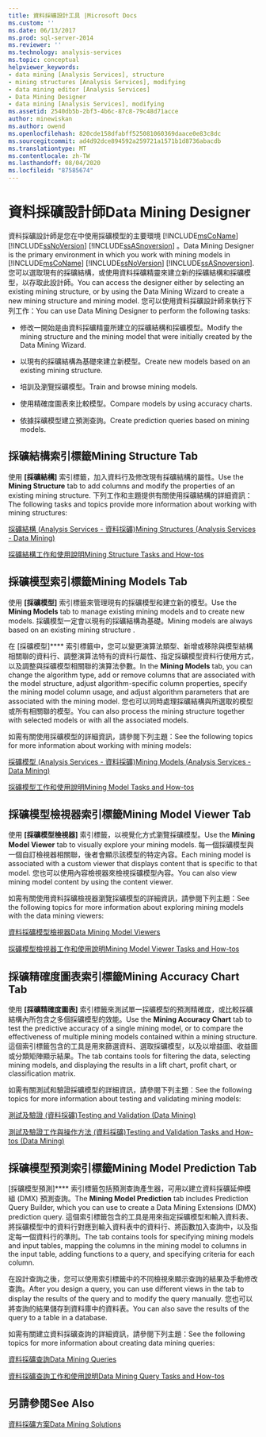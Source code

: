 ```yaml
---
title: 資料採礦設計工具 |Microsoft Docs
ms.custom: ''
ms.date: 06/13/2017
ms.prod: sql-server-2014
ms.reviewer: ''
ms.technology: analysis-services
ms.topic: conceptual
helpviewer_keywords:
- data mining [Analysis Services], structure
- mining structures [Analysis Services], modifying
- data mining editor [Analysis Services]
- Data Mining Designer
- data mining [Analysis Services], modifying
ms.assetid: 2540db5b-2bf3-4b6c-87c8-79c48d71acce
author: minewiskan
ms.author: owend
ms.openlocfilehash: 820cde158dfabff525081060369daace0e83c8dc
ms.sourcegitcommit: ad4d92dce894592a259721a1571b1d8736abacdb
ms.translationtype: MT
ms.contentlocale: zh-TW
ms.lasthandoff: 08/04/2020
ms.locfileid: "87585674"
---
```

# <a name="data-mining-designer"></a><span data-ttu-id="359cd-102">資料採礦設計師</span><span class="sxs-lookup"><span data-stu-id="359cd-102">Data Mining Designer</span></span>
  <span data-ttu-id="359cd-103">資料採礦設計師是您在中使用採礦模型的主要環境 [!INCLUDE[msCoName](../../includes/msconame-md.md)] [!INCLUDE[ssNoVersion](../../includes/ssnoversion-md.md)] [!INCLUDE[ssASnoversion](../../includes/ssasnoversion-md.md)] 。</span><span class="sxs-lookup"><span data-stu-id="359cd-103">Data Mining Designer is the primary environment in which you work with mining models in [!INCLUDE[msCoName](../../includes/msconame-md.md)] [!INCLUDE[ssNoVersion](../../includes/ssnoversion-md.md)] [!INCLUDE[ssASnoversion](../../includes/ssasnoversion-md.md)].</span></span> <span data-ttu-id="359cd-104">您可以選取現有的採礦結構，或使用資料採礦精靈來建立新的採礦結構和採礦模型，以存取此設計師。</span><span class="sxs-lookup"><span data-stu-id="359cd-104">You can access the designer either by selecting an existing mining structure, or by using the Data Mining Wizard to create a new mining structure and mining model.</span></span> <span data-ttu-id="359cd-105">您可以使用資料採礦設計師來執行下列工作：</span><span class="sxs-lookup"><span data-stu-id="359cd-105">You can use Data Mining Designer to perform the following tasks:</span></span>  
  
-   <span data-ttu-id="359cd-106">修改一開始是由資料採礦精靈所建立的採礦結構和採礦模型。</span><span class="sxs-lookup"><span data-stu-id="359cd-106">Modify the mining structure and the mining model that were initially created by the Data Mining Wizard.</span></span>  
  
-   <span data-ttu-id="359cd-107">以現有的採礦結構為基礎來建立新模型。</span><span class="sxs-lookup"><span data-stu-id="359cd-107">Create new models based on an existing mining structure.</span></span>  
  
-   <span data-ttu-id="359cd-108">培訓及瀏覽採礦模型。</span><span class="sxs-lookup"><span data-stu-id="359cd-108">Train and browse mining models.</span></span>  
  
-   <span data-ttu-id="359cd-109">使用精確度圖表來比較模型。</span><span class="sxs-lookup"><span data-stu-id="359cd-109">Compare models by using accuracy charts.</span></span>  
  
-   <span data-ttu-id="359cd-110">依據採礦模型建立預測查詢。</span><span class="sxs-lookup"><span data-stu-id="359cd-110">Create prediction queries based on mining models.</span></span>  
  
## <a name="mining-structure-tab"></a><span data-ttu-id="359cd-111">採礦結構索引標籤</span><span class="sxs-lookup"><span data-stu-id="359cd-111">Mining Structure Tab</span></span>  
 <span data-ttu-id="359cd-112">使用 **[採礦結構]** 索引標籤，加入資料行及修改現有採礦結構的屬性。</span><span class="sxs-lookup"><span data-stu-id="359cd-112">Use the **Mining Structure** tab to add columns and modify the properties of an existing mining structure.</span></span> <span data-ttu-id="359cd-113">下列工作和主題提供有關使用採礦結構的詳細資訊：</span><span class="sxs-lookup"><span data-stu-id="359cd-113">The following tasks and topics provide more information about working with mining structures:</span></span>  
  
 [<span data-ttu-id="359cd-114">採礦結構 &#40;Analysis Services - 資料採礦&#41;</span><span class="sxs-lookup"><span data-stu-id="359cd-114">Mining Structures &#40;Analysis Services - Data Mining&#41;</span></span>](mining-structures-analysis-services-data-mining.md)  
  
 [<span data-ttu-id="359cd-115">採礦結構工作和使用說明</span><span class="sxs-lookup"><span data-stu-id="359cd-115">Mining Structure Tasks and How-tos</span></span>](mining-structure-tasks-and-how-tos.md)  
  
## <a name="mining-models-tab"></a><span data-ttu-id="359cd-116">採礦模型索引標籤</span><span class="sxs-lookup"><span data-stu-id="359cd-116">Mining Models Tab</span></span>  
 <span data-ttu-id="359cd-117">使用 **[採礦模型]** 索引標籤來管理現有的採礦模型和建立新的模型。</span><span class="sxs-lookup"><span data-stu-id="359cd-117">Use the **Mining Models** tab to manage existing mining models and to create new models.</span></span> <span data-ttu-id="359cd-118">採礦模型一定會以現有的採礦結構為基礎。</span><span class="sxs-lookup"><span data-stu-id="359cd-118">Mining models are always based on an existing mining structure .</span></span>  
  
 <span data-ttu-id="359cd-119">在 [採礦模型]\*\*\*\* 索引標籤中，您可以變更演算法類型、新增或移除與模型結構相關聯的資料行、調整演算法特有的資料行屬性、指定採礦模型資料行使用方式，以及調整與採礦模型相關聯的演算法參數。</span><span class="sxs-lookup"><span data-stu-id="359cd-119">In the **Mining Models** tab, you can change the algorithm type, add or remove columns that are associated with the model structure, adjust algorithm-specific column properties, specify the mining model column usage, and adjust algorithm parameters that are associated with the mining model.</span></span> <span data-ttu-id="359cd-120">您也可以同時處理採礦結構與所選取的模型或所有相關聯的模型。</span><span class="sxs-lookup"><span data-stu-id="359cd-120">You can also process the mining structure together with selected models or with all the associated models.</span></span>  
  
 <span data-ttu-id="359cd-121">如需有關使用採礦模型的詳細資訊，請參閱下列主題：</span><span class="sxs-lookup"><span data-stu-id="359cd-121">See the following topics for more information about working with mining models:</span></span>  
  
 [<span data-ttu-id="359cd-122">採礦模型 &#40;Analysis Services - 資料採礦&#41;</span><span class="sxs-lookup"><span data-stu-id="359cd-122">Mining Models &#40;Analysis Services - Data Mining&#41;</span></span>](mining-models-analysis-services-data-mining.md)  
  
 [<span data-ttu-id="359cd-123">採礦模型工作和使用說明</span><span class="sxs-lookup"><span data-stu-id="359cd-123">Mining Model Tasks and How-tos</span></span>](mining-model-tasks-and-how-tos.md)  
  
## <a name="mining-model-viewer-tab"></a><span data-ttu-id="359cd-124">採礦模型檢視器索引標籤</span><span class="sxs-lookup"><span data-stu-id="359cd-124">Mining Model Viewer Tab</span></span>  
 <span data-ttu-id="359cd-125">使用 **[採礦模型檢視器]** 索引標籤，以視覺化方式瀏覽採礦模型。</span><span class="sxs-lookup"><span data-stu-id="359cd-125">Use the **Mining Model Viewer** tab to visually explore your mining models.</span></span> <span data-ttu-id="359cd-126">每一個採礦模型與一個自訂檢視器相關聯，後者會顯示該模型的特定內容。</span><span class="sxs-lookup"><span data-stu-id="359cd-126">Each mining model is associated with a custom viewer that displays content that is specific to that model.</span></span> <span data-ttu-id="359cd-127">您也可以使用內容檢視器來檢視採礦模型內容。</span><span class="sxs-lookup"><span data-stu-id="359cd-127">You can also view mining model content by using the content viewer.</span></span>  
  
 <span data-ttu-id="359cd-128">如需有關使用資料採礦檢視器瀏覽採礦模型的詳細資訊，請參閱下列主題：</span><span class="sxs-lookup"><span data-stu-id="359cd-128">See the following topics for more information about exploring mining models with the data mining viewers:</span></span>  
  
 [<span data-ttu-id="359cd-129">資料採礦模型檢視器</span><span class="sxs-lookup"><span data-stu-id="359cd-129">Data Mining Model Viewers</span></span>](data-mining-model-viewers.md)  
  
 [<span data-ttu-id="359cd-130">採礦模型檢視器工作和使用說明</span><span class="sxs-lookup"><span data-stu-id="359cd-130">Mining Model Viewer Tasks and How-tos</span></span>](mining-model-viewer-tasks-and-how-tos.md)  
  
## <a name="mining-accuracy-chart-tab"></a><span data-ttu-id="359cd-131">採礦精確度圖表索引標籤</span><span class="sxs-lookup"><span data-stu-id="359cd-131">Mining Accuracy Chart Tab</span></span>  
 <span data-ttu-id="359cd-132">使用 **[採礦精確度圖表]** 索引標籤來測試單一採礦模型的預測精確度，或比較採礦結構內所包含之多個採礦模型的效能。</span><span class="sxs-lookup"><span data-stu-id="359cd-132">Use the **Mining Accuracy Chart** tab to test the predictive accuracy of a single mining model, or to compare the effectiveness of multiple mining models contained within a mining structure.</span></span> <span data-ttu-id="359cd-133">這個索引標籤包含的工具是用來篩選資料、選取採礦模型，以及以增益圖、收益圖或分類矩陣顯示結果。</span><span class="sxs-lookup"><span data-stu-id="359cd-133">The tab contains tools for filtering the data, selecting mining models, and displaying the results in a lift chart, profit chart, or classification matrix.</span></span>  
  
 <span data-ttu-id="359cd-134">如需有關測試和驗證採礦模型的詳細資訊，請參閱下列主題：</span><span class="sxs-lookup"><span data-stu-id="359cd-134">See the following topics for more information about testing and validating mining models:</span></span>  
  
 [<span data-ttu-id="359cd-135">測試及驗證 &#40;資料採礦&#41;</span><span class="sxs-lookup"><span data-stu-id="359cd-135">Testing and Validation &#40;Data Mining&#41;</span></span>](testing-and-validation-data-mining.md)  
  
 [<span data-ttu-id="359cd-136">測試及驗證工作與操作方法 &#40;資料採礦&#41;</span><span class="sxs-lookup"><span data-stu-id="359cd-136">Testing and Validation Tasks and How-tos &#40;Data Mining&#41;</span></span>](testing-and-validation-tasks-and-how-tos-data-mining.md)  
  
## <a name="mining-model-prediction-tab"></a><span data-ttu-id="359cd-137">採礦模型預測索引標籤</span><span class="sxs-lookup"><span data-stu-id="359cd-137">Mining Model Prediction Tab</span></span>  
 <span data-ttu-id="359cd-138">[採礦模型預測]\*\*\*\* 索引標籤包括預測查詢產生器，可用以建立資料採礦延伸模組 (DMX) 預測查詢。</span><span class="sxs-lookup"><span data-stu-id="359cd-138">The **Mining Model Prediction** tab includes Prediction Query Builder, which you can use to create a Data Mining Extensions (DMX) prediction query.</span></span> <span data-ttu-id="359cd-139">這個索引標籤包含的工具是用來指定採礦模型和輸入資料表、將採礦模型中的資料行對應到輸入資料表中的資料行、將函數加入查詢中，以及指定每一個資料行的準則。</span><span class="sxs-lookup"><span data-stu-id="359cd-139">The tab contains tools for specifying mining models and input tables, mapping the columns in the mining model to columns in the input table, adding functions to a query, and specifying criteria for each column.</span></span>  
  
 <span data-ttu-id="359cd-140">在設計查詢之後，您可以使用索引標籤中的不同檢視來顯示查詢的結果及手動修改查詢。</span><span class="sxs-lookup"><span data-stu-id="359cd-140">After you design a query, you can use different views in the tab to display the results of the query and to modify the query manually.</span></span> <span data-ttu-id="359cd-141">您也可以將查詢的結果儲存到資料庫中的資料表。</span><span class="sxs-lookup"><span data-stu-id="359cd-141">You can also save the results of the query to a table in a database.</span></span>  
  
 <span data-ttu-id="359cd-142">如需有關建立資料採礦查詢的詳細資訊，請參閱下列主題：</span><span class="sxs-lookup"><span data-stu-id="359cd-142">See the following topics for more information about creating data mining queries:</span></span>  
  
 [<span data-ttu-id="359cd-143">資料採礦查詢</span><span class="sxs-lookup"><span data-stu-id="359cd-143">Data Mining Queries</span></span>](data-mining-queries.md)  
  
 [<span data-ttu-id="359cd-144">資料採礦查詢工作和使用說明</span><span class="sxs-lookup"><span data-stu-id="359cd-144">Data Mining Query Tasks and How-tos</span></span>](data-mining-query-tasks-and-how-tos.md)  
  
## <a name="see-also"></a><span data-ttu-id="359cd-145">另請參閱</span><span class="sxs-lookup"><span data-stu-id="359cd-145">See Also</span></span>  
 [<span data-ttu-id="359cd-146">資料採礦方案</span><span class="sxs-lookup"><span data-stu-id="359cd-146">Data Mining Solutions</span></span>](data-mining-solutions.md)  
  
  
